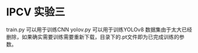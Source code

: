 # IPCV  实验三

train.py 可以用于训练CNN
yolov.py 可以用于训练YOLOv8
数据集由于太大已经删除，如果确实需要训练需要重新下载，目录下的.pt文件即为已完成训练的参数。
